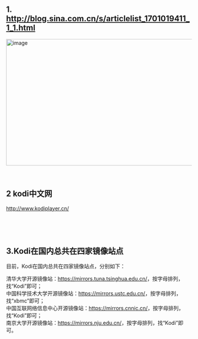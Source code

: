 <p><br></p><p><br></p><h2>1. <a title="http://blog.sina.com.cn/s/articlelist_1701019411_1_1.html" href="http://blog.sina.com.cn/s/articlelist_1701019411_1_1.html">http://blog.sina.com.cn/s/articlelist_1701019411_1_1.html</a></h2><p><a href="https://img2020.cnblogs.com/blog/601779/202010/601779-20201021003426653-1657661445.png"><img width="745" height="344" title="image" style="display: inline; background-image: none;" alt="image" src="https://img2020.cnblogs.com/blog/601779/202010/601779-20201021003427139-1537167522.png" border="0"></a></p><p><br></p><h2>2 kodi中文网</h2><p><a title="http://www.kodiplayer.cn/" href="http://www.kodiplayer.cn/">http://www.kodiplayer.cn/</a></p><p><br></p><p><br></p><h2>3.Kodi在国内总共在四家镜像站点</h2><p>目前，Kodi在国内总共在四家镜像站点，分别如下：</p>
<p>清华大学开源镜像站：<a href="https://mirrors.tuna.tsinghua.edu.cn/">https://mirrors.tuna.tsinghua.edu.cn/</a>，按字母排列，找“Kodi”即可；<br>
中国科学技术大学开源镜像站：<a href="https://mirrors.ustc.edu.cn/">https://mirrors.ustc.edu.cn/</a>，按字母排列，找“xbmc”即可；<br>
中国互联网络信息中心开源镜像站：<a href="https://mirrors.cnnic.cn/">https://mirrors.cnnic.cn/</a>，按字母排列，找“Kodi”即可；<br>
南京大学开源镜像站：<a href="https://mirrors.nju.edu.cn/">https://mirrors.nju.edu.cn/</a>，按字母排列，找“Kodi”即可。</p>